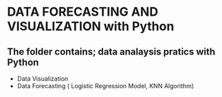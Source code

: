 # DATA FORECASTING AND VISUALIZATION with Python

 ## The folder contains; data analaysis pratics with Python 
 - Data Visualization
 - Data Forecasting ( Logistic Regression Model, KNN Algorithm)
